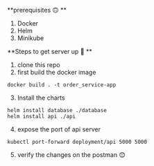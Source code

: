 **prerequisites :upside_down_face: **

1. Docker
2. Helm
3. Minikube

**Steps to get server up :rocket: **
1. clone this repo
2. first build the docker image
```
docker build . -t order_service-app
```
3. Install the charts
```
helm install database ./database
helm install api ./api
```
4. expose the port of api server 
```
kubectl port-forward deployment/api 5000 5000
```
5. verify the changes on the postman :blush:

